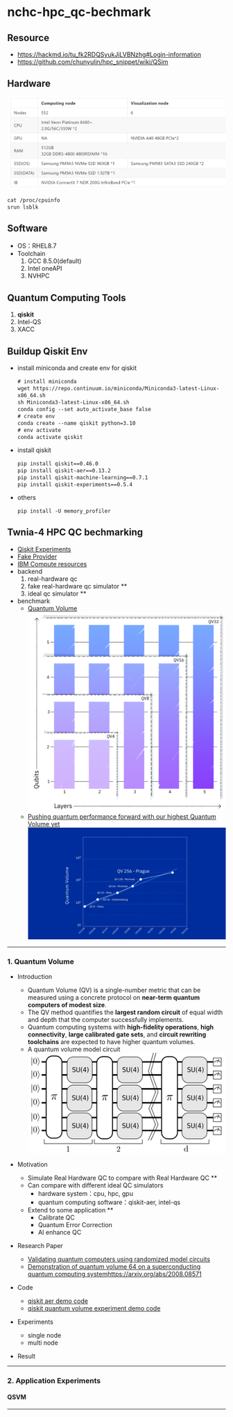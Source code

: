 # nchc-hpc_qc-bechmark
## Resource
- https://hackmd.io/tu_fk2RDQSyukJiLVBNzhg#Login-information
- https://github.com/chunyulin/hpc_snippet/wiki/QSim

## Hardware
![alt text](figure/orm67ua2.png)
```
cat /proc/cpuinfo
srun lsblk
```

## Software
- OS：RHEL8.7
- Toolchain
  1. GCC 8.5.0(default)
  2. Intel oneAPI
  3. NVHPC

## Quantum Computing Tools
1. **qiskit**
2. Intel-QS
3. XACC

## Buildup Qiskit Env
- install miniconda and create env for qiskit
  ```
  # install miniconda
  wget https://repo.continuum.io/miniconda/Miniconda3-latest-Linux-x86_64.sh
  sh Miniconda3-latest-Linux-x86_64.sh
  conda config --set auto_activate_base false
  # create env
  conda create --name qiskit python=3.10
  # env activate
  conda activate qiskit
  ```
- install qiskit
  ```
  pip install qiskit==0.46.0
  pip install qiskit-aer==0.13.2
  pip install qiskit-machine-learning==0.7.1
  pip install qiskit-experiments==0.5.4
  ```
- others
  ```
  pip install -U memory_profiler
  ```
## Twnia-4 HPC QC bechmarking
- [Qiskit Experiments](https://qiskit-extensions.github.io/qiskit-experiments/tutorials/index.html)
- [Fake Provider](https://docs.quantum.ibm.com/api/qiskit/providers_fake_provider)
- [IBM Compute resources](https://quantum.ibm.com/services/resources?tab=systems)
- backend
  1. real-hardware qc
  2. fake real-hardware qc simulator **
  3. ideal qc simulator **
- benchmark
  - [Quantum Volume](https://qiskit-extensions.github.io/qiskit-experiments/manuals/verification/quantum_volume.html)
  ![alt text](figure/image.png) 
  - [Pushing quantum performance forward with our highest Quantum Volume yet](https://research.ibm.com/blog/quantum-volume-256)
  ![alt text](figure/image-1.png)
---
### 1. Quantum Volume
- Introduction
  - Quantum Volume (QV) is a single-number metric that can be measured using a concrete protocol on **near-term quantum computers of modest size**. 
  - The QV method quantifies the **largest random circuit** of equal width and depth that the computer successfully implements. 
  - Quantum computing systems with **high-fidelity operations**, **high connectivity**, **large calibrated gate sets**, and **circuit rewriting toolchains** are expected to have higher quantum volumes.
  - A quantum volume model circuit
![alt text](figure/qv-qc.png)
- Motivation
  - Simulate Real Hardware QC to compare with Real Hardware QC **
  - Can compare with different ideal QC simulators 
    - hardware system：cpu, hpc, gpu
    - quantum computing software：qiskit-aer, intel-qs
  - Extend to some application **
    - Calibrate QC
    - Quantum Error Correction
    - AI enhance QC

- Research Paper
  - [Validating quantum computers using randomized model circuits](https://arxiv.org/abs/1811.12926)
  - [Demonstration of quantum volume 64 on a superconducting quantum computing system](https://arxiv.org/abs/2008.08571)https://arxiv.org/abs/2008.08571

- Code 
  - [qiskit aer demo code](quantum-volume/qiskit-aer-demo.ipynb)
  - [qiskit quantum volume experiment demo code](quantum-volume/qiskit-qv-exp-demo.ipynb)

  
- Experiments
  - single node
  - multi node

- Result



---
### 2. Application Experiments 
#### QSVM


---